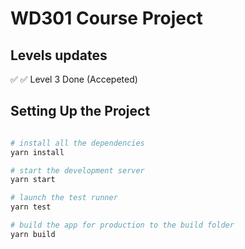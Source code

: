 # WD301 Course Project

## Levels updates

✅ ✅ Level 3 Done (Accepeted)

## Setting Up the Project

```bash

# install all the dependencies
yarn install

# start the development server
yarn start

# launch the test runner
yarn test

# build the app for production to the build folder
yarn build

```
